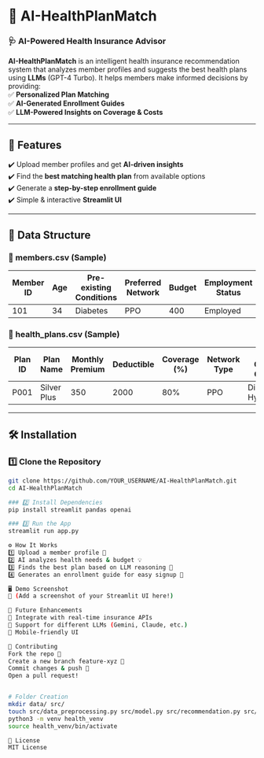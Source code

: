 # 🚀 AI-HealthPlanMatch  
### 🩺 AI-Powered Health Insurance Advisor  

**AI-HealthPlanMatch** is an intelligent health insurance recommendation system that analyzes member profiles and suggests the best health plans using **LLMs** (GPT-4 Turbo). It helps members make informed decisions by providing:  
✅ **Personalized Plan Matching**  
✅ **AI-Generated Enrollment Guides**  
✅ **LLM-Powered Insights on Coverage & Costs**  

---

## 📌 Features  
✔️ Upload member profiles and get **AI-driven insights**  
✔️ Find the **best matching health plan** from available options  
✔️ Generate a **step-by-step enrollment guide**  
✔️ Simple & interactive **Streamlit UI**  

---

## 📂 Data Structure  

### 👤 members.csv (Sample)  
| Member ID | Age | Pre-existing Conditions | Preferred Network | Budget | Employment Status | Family Size |
|-----------|-----|-------------------------|-------------------|--------|-------------------|-------------|
| 101       | 34  | Diabetes                | PPO               | 400    | Employed          | 3           |

### 🏥 health_plans.csv (Sample)  
| Plan ID | Plan Name   | Monthly Premium | Deductible | Coverage (%) | Network Type | Chronic Condition Coverage |
|---------|------------|----------------|------------|--------------|--------------|---------------------------|
| P001    | Silver Plus | 350            | 2000       | 80%          | PPO          | Diabetes, Hypertension   |

---

## 🛠 Installation  

### 1️⃣ Clone the Repository  
```bash
git clone https://github.com/YOUR_USERNAME/AI-HealthPlanMatch.git
cd AI-HealthPlanMatch

### 2️⃣ Install Dependencies
pip install streamlit pandas openai

### 3️⃣ Run the App
streamlit run app.py

⚙️ How It Works
1️⃣ Upload a member profile 🏥
2️⃣ AI analyzes health needs & budget 💡
3️⃣ Finds the best plan based on LLM reasoning 🤖
4️⃣ Generates an enrollment guide for easy signup 📜

🖥️ Demo Screenshot
📸 (Add a screenshot of your Streamlit UI here!)

🚀 Future Enhancements
🔹 Integrate with real-time insurance APIs
🔹 Support for different LLMs (Gemini, Claude, etc.)
🔹 Mobile-friendly UI

🤝 Contributing
Fork the repo 🍴
Create a new branch feature-xyz 🌿
Commit changes & push 🚀
Open a pull request!


# Folder Creation
mkdir data/ src/
touch src/data_preprocessing.py src/model.py src/recommendation.py src/enrollment_guide.py
python3 -m venv health_venv
source health_venv/bin/activate

📜 License
MIT License

